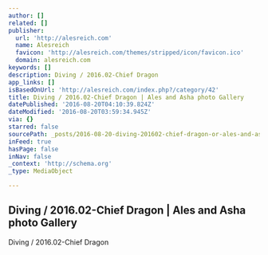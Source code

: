 ```yaml
---
author: []
related: []
publisher:
  url: 'http://alesreich.com'
  name: Alesreich
  favicon: 'http://alesreich.com/themes/stripped/icon/favicon.ico'
  domain: alesreich.com
keywords: []
description: Diving / 2016.02-Chief Dragon
app_links: []
isBasedOnUrl: 'http://alesreich.com/index.php?/category/42'
title: Diving / 2016.02-Chief Dragon | Ales and Asha photo Gallery
datePublished: '2016-08-20T04:10:39.824Z'
dateModified: '2016-08-20T03:59:34.945Z'
via: {}
starred: false
sourcePath: _posts/2016-08-20-diving-201602-chief-dragon-or-ales-and-asha-photo-gallery.md
inFeed: true
hasPage: false
inNav: false
_context: 'http://schema.org'
_type: MediaObject

---
```

<article style=""><h1>Diving / 2016.02-Chief Dragon | Ales and Asha photo Gallery</h1><p>Diving / 2016.02-Chief Dragon</p></article>